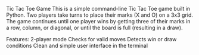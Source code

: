 Tic Tac Toe Game
This is a simple command-line Tic Tac Toe game built in Python. Two players take turns to place their marks (X and O) on a 3x3 grid. The game continues until one player wins by getting three of their marks in a row, column, or diagonal, or until the board is full (resulting in a draw).

Features:
2-player mode
Checks for valid moves
Detects win or draw conditions
Clean and simple user interface in the terminal
